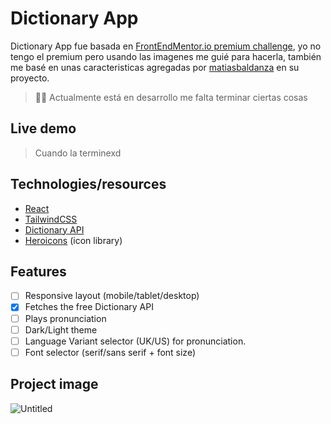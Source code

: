 # Dictionary App

Dictionary App fue basada en [FrontEndMentor.io premium challenge](https://www.frontendmentor.io/challenges/dictionary-web-app-h5wwnyuKFL), yo no tengo el premium pero usando las imagenes me guié para hacerla, también me basé en unas caracteristicas agregadas por [matiasbaldanza](https://github.com/matiasbaldanza/dictionary-app) en su proyecto.

> 👷‍♂️ Actualmente está en desarrollo me falta terminar ciertas cosas
> 

## Live demo

> Cuando la terminexd
> 

## **Technologies/resources**

- [React](https://react.dev/)
- [TailwindCSS](https://tailwindcss.com/)
- [Dictionary API](https://dictionaryapi.dev/)
- [Heroicons](https://heroicons.com/) (icon library)

## Features

- [ ]  Responsive layout (mobile/tablet/desktop)
- [x]  Fetches the free Dictionary API
- [ ]  Plays pronunciation
- [ ]  Dark/Light theme
- [ ]  Language Variant selector (UK/US) for pronunciation.
- [ ]  Font selector (serif/sans serif + font size)

## Project image

![Untitled](Dictionary%20App%20a962340071974667adfe077ad4407e6a/Untitled.png)

